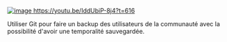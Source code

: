 [![image](https://github.com/user-attachments/assets/94c3ea5b-cb0e-456b-85af-717b560a7f63)
](https://youtu.be/IddUbiP-8j4?t=616)
https://youtu.be/IddUbiP-8j4?t=616

Utiliser Git pour faire un backup des utilisateurs de la communauté avec la possibilité d'avoir une temporalité sauvegardée.
